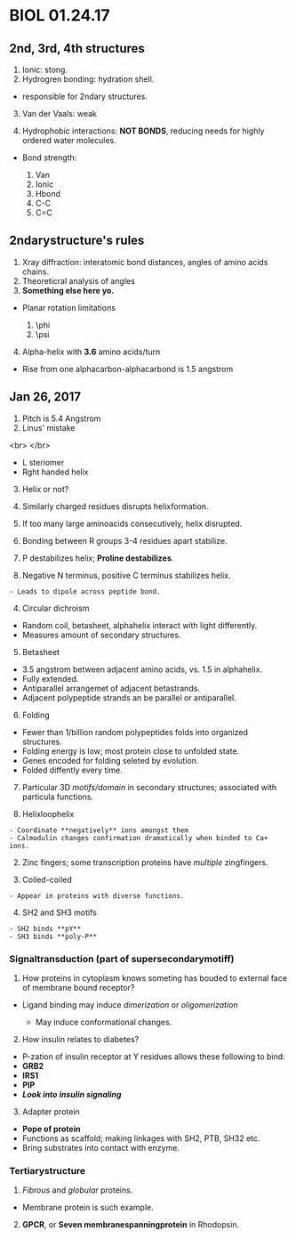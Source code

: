# BIOL 01.24.17

## 2nd, 3rd, 4th structures

1. Ionic: stong.
2. Hydrogren bonding: hydration shell.

  - responsible for 2ndary structures.

3. Van der Vaals: weak

4. Hydrophobic interactions: **NOT BONDS**, reducing needs for highly ordered water molecules.

  - Bond strength:

    1. Van
    2. Ionic
    3. Hbond
    4. C-C
    5. C=C

## 2ndarystructure's rules

1. Xray diffraction: interatomic bond distances, angles of amino acids chains.
2. Theoreticral analysis of angles
3. **Something else here yo.**

  - Planar rotation limitations

    1. \phi
    2. \psi

4. Alpha-helix with **3.6** amino acids/turn

  - Rise from one alphacarbon-alphacarbond is 1.5 angstrom

## Jan 26, 2017

1. Pitch is 5.4 Angstrom
2. Linus' mistake

  <br\>
  </br\>

  - L steriomer
  - Rght handed helix

3. Helix or not?

  1. Similarly charged residues disrupts helixformation.
  2. If too many large aminoacids consecutively, helix disrupted.
  3. Bonding between R groups 3-4 residues apart stabilize.
  4. P destabilizes helix; **Proline destabilizes**.
  5. Negative N terminus, positive C terminus stabilizes helix.

    - Leads to dipole across peptide bond.

4. Circular dichroism

  - Random coil, betasheet, alphahelix interact with light differently.
  - Measures amount of secondary structures.

5. Betasheet

  - 3.5 angstrom between adjacent amino acids, vs. 1.5 in alphahelix.
  - Fully extended.
  - Antiparallel arrangemet of adjacent betastrands.
  - Adjacent polypeptide strands an be parallel or antiparallel.

6. Folding

  - Fewer than 1/billion random polypeptides folds into organized structures.
  - Folding energy is low; most protein close to unfolded state.
  - Genes encoded for folding seleted by evolution.
  - Folded diffently every time.

7. Particular 3D _motifs/domain_ in secondary structures; associated with particula functions.

  1. Helixloophelix

    - Coordinate **negatively** ions amongst them
    - Calmodulin changes confirmation dramatically when binded to Ca+ ions.

  2. Zinc fingers; some transcription proteins have _multiple_ zingfingers.

  3. Coiled-coiled

    - Appear in proteins with diverse functions.

  4. SH2 and SH3 motifs

    - SH2 binds **pY**
    - SH3 binds **poly-P**

### Signaltransduction (part of supersecondarymotiff)

1. How proteins in cytoplasm knows someting has bouded to external face of membrane bound receptor?

  - Ligand binding may induce _dimerization_ or _oligomerization_

    - May induce conformational changes.

2. How insulin relates to diabetes?

  - P-zation of insulin receptor at Y residues allows these following to bind:
  - **GRB2**
  - **IRS1**
  - **PIP**
  - _**Look into insulin signaling**_

3. Adapter protein

  - **Pope of protein**
  - Functions as scaffold; making linkages with SH2, PTB, SH32 etc.
  - Bring substrates into contact with enzyme.

### Tertiarystructure

1. _Fibrous_ and _globular_ proteins.

  - Membrane protein is such example.

2. **GPCR**, or **Seven membranespanningprotein** in Rhodopsin.
